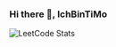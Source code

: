 ### Hi there 👋, IchBinTiMo

![LeetCode Stats](https://leetcode.card.workers.dev/abatm?theme=dark&font=source_code_pro&extension=null)

<!--
**IchBinTiMo/IchBinTiMo** is a ✨ _special_ ✨ repository because its `README.md` (this file) appears on your GitHub profile.

Here are some ideas to get you started:

- 🔭 I’m currently working on ...
- 🌱 I’m currently learning ...
- 👯 I’m looking to collaborate on ...
- 🤔 I’m looking for help with ...
- 💬 Ask me about ...
- 📫 How to reach me: ...
- 😄 Pronouns: ...
- ⚡ Fun fact: ...
-->
